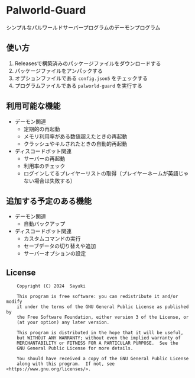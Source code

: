 # Palworld-Guard
シンプルなパルワールドサーバープログラムのデーモンプログラム

## 使い方
1. Releasesで構築済みのパッケージファイルをダウンロードする
2. パッケージファイルをアンパックする
3. オプションファイルである `config.json5` をチェックする
4. プログラムファイルである `palworld-guard` を実行する

## 利用可能な機能

- デーモン関連
  * 定期的の再起動
  * メモリ利用率がある数値超えたときの再起動
  * クラッシュやキルされたときの自動的再起動
- ディスコードボット関連
  * サーバーの再起動
  * 利用率のチェック
  * ログインしてるプレイヤーリストの取得（プレイヤーネームが英語じゃない場合は失敗する）

## 追加する予定のある機能

- デーモン関連
  * 自動バックアップ
- ディスコードボット関連
  * カスタムコマンドの実行
  * セーブデータの切り替えや追加
  * サーバーオプションの設定

## License
```
    Copyright (C) 2024  Sayuki

    This program is free software: you can redistribute it and/or modify
    it under the terms of the GNU General Public License as published by
    the Free Software Foundation, either version 3 of the License, or
    (at your option) any later version.

    This program is distributed in the hope that it will be useful,
    but WITHOUT ANY WARRANTY; without even the implied warranty of
    MERCHANTABILITY or FITNESS FOR A PARTICULAR PURPOSE.  See the
    GNU General Public License for more details.

    You should have received a copy of the GNU General Public License
    along with this program.  If not, see <https://www.gnu.org/licenses/>.
```